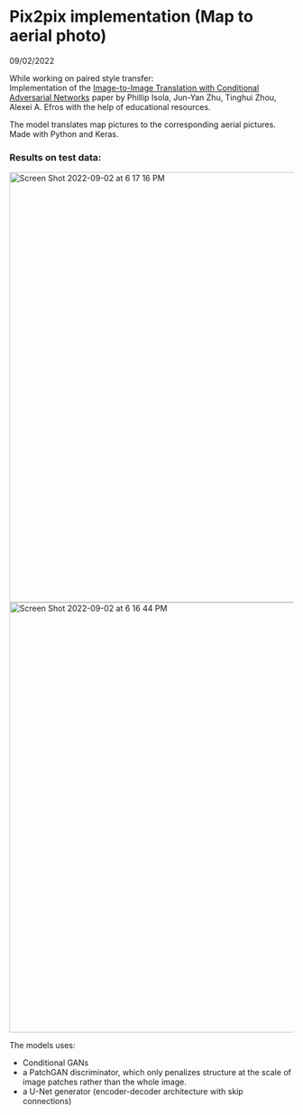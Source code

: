 # Pix2pix implementation (Map to aerial photo) 
09/02/2022

While working on paired style transfer: \
Implementation of the [Image-to-Image Translation with Conditional Adversarial Networks](https://arxiv.org/abs/1611.07004) paper 
by Phillip Isola, Jun-Yan Zhu, Tinghui Zhou, Alexei A. Efros with the help of educational resources. 

The model translates map pictures to the corresponding aerial pictures. \
Made with Python and Keras.

### Results on test data: 

<img width="763" alt="Screen Shot 2022-09-02 at 6 17 16 PM" src="https://user-images.githubusercontent.com/37712544/188196250-8a859c97-68cf-436c-bb78-8eae68502018.png">
<img width="763" alt="Screen Shot 2022-09-02 at 6 16 44 PM" src="https://user-images.githubusercontent.com/37712544/188196261-51dd8f71-1e5e-4523-8d04-e5d00897fa11.png">

<br>

The models uses:
- Conditional GANs
- a PatchGAN discriminator, which only penalizes structure at the scale of image patches rather than the whole image.
- a U-Net generator (encoder-decoder architecture with skip connections)




